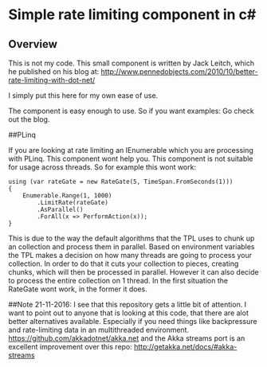 Simple rate limiting component in c#
======================================================================

## Overview
This is not my code. This small component is written by Jack Leitch, which he published on his blog at:
http://www.pennedobjects.com/2010/10/better-rate-limiting-with-dot-net/

I simply put this here for my own ease of use.

The component is easy enough to use. So if you want examples: Go check out the blog.

##PLinq

If you are looking at rate limiting an IEnumerable which you are processing with PLinq. This component wont help you. This component is not suitable
for usage across threads.
So for example this wont work:

	using (var rateGate = new RateGate(5, TimeSpan.FromSeconds(1)))
	{
		Enumerable.Range(1, 1000)
			.LimitRate(rateGate)
			.AsParallel()
			.ForAll(x => PerformAction(x));
	}
	
This is due to the way the default algorithms that the TPL uses to chunk up an collection and process them in parallel. Based on environment 
variables the TPL makes a decision on how many threads are going to process your collection. In order to do that it cuts your collection
to pieces, creating chunks, which will then be processed in parallel. However it can also decide to process the entire collection on 1 thread.
In the first situation the RateGate wont work, in the former it does.

##Note 21-11-2016:
I see that this repository gets a little bit of attention. I want to point out to anyone that is looking at this code, that there are alot better alternatives available. Especially if you need things like backpressure and rate-limiting data in an multithreaded environment. https://github.com/akkadotnet/akka.net and the Akka streams port is an excellent improvement over this repo: http://getakka.net/docs/#akka-streams
